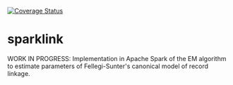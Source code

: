 [![Coverage Status](https://coveralls.io/repos/github/moj-analytical-services/dataengineeringutils3/badge.svg?branch=master)](https://coveralls.io/github/moj-analytical-services/dataengineeringutils3?branch=master)

# sparklink
WORK IN PROGRESS:  Implementation in Apache Spark of the EM algorithm to estimate parameters of Fellegi-Sunter's canonical model of record linkage.

